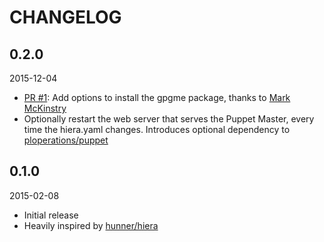 CHANGELOG
=========

0.2.0
-----

2015-12-04

* [PR #1](https://github.com/tampakrap/puppet-hiera/pull/1): Add options to
  install the gpgme package, thanks to
  [Mark McKinstry](https://github.com/mmckinst)
* Optionally restart the web server that serves the Puppet Master, every time
  the hiera.yaml changes. Introduces optional dependency to
  [ploperations/puppet](https://github.com/puppetlabs-operations/puppet-puppet)

0.1.0
-----

2015-02-08

* Initial release
* Heavily inspired by [hunner/hiera](https://github.com/hunner/puppet-hiera)

